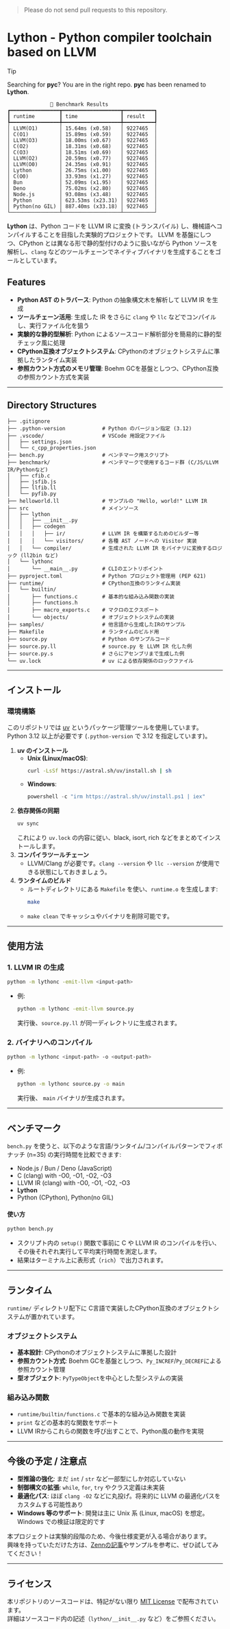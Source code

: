 > Please do not send pull requests to this repository.

# Lython - Python compiler toolchain based on LLVM

> [!TIP]
> Searching for **pyc**? You are in the right repo. **pyc** has been renamed to **Lython**.

```
              🚀 Benchmark Results               
┏━━━━━━━━━━━━━━━━┳━━━━━━━━━━━━━━━━━━━┳━━━━━━━━━━┓
┃ runtime        ┃ time              ┃ result   ┃
┡━━━━━━━━━━━━━━━━╇━━━━━━━━━━━━━━━━━━━╇━━━━━━━━━━┩
│ LLVM(O1)       │ 15.64ms (x0.58)   │ 9227465  │
│ C(O1)          │ 15.89ms (x0.59)   │ 9227465  │
│ LLVM(O3)       │ 18.00ms (x0.67)   │ 9227465  │
│ C(O2)          │ 18.31ms (x0.68)   │ 9227465  │
│ C(O3)          │ 18.51ms (x0.69)   │ 9227465  │
│ LLVM(O2)       │ 20.59ms (x0.77)   │ 9227465  │
│ LLVM(O0)       │ 24.35ms (x0.91)   │ 9227465  │
│ Lython         │ 26.75ms (x1.00)   │ 9227465  │
│ C(O0)          │ 33.93ms (x1.27)   │ 9227465  │
│ Bun            │ 52.09ms (x1.95)   │ 9227465  │
│ Deno           │ 75.02ms (x2.80)   │ 9227465  │
│ Node.js        │ 93.08ms (x3.48)   │ 9227465  │
│ Python         │ 623.53ms (x23.31) │ 9227465  │
│ Python(no GIL) │ 887.40ms (x33.18) │ 9227465  │
└────────────────┴───────────────────┴──────────┘
```

**Lython** は、Python コードを LLVM IR に変換 (トランスパイル) し、機械語へコンパイルすることを目指した実験的プロジェクトです。 
LLVM を基盤にしつつ、CPython とは異なる形で静的型付けのように扱いながら Python ソースを解析し、`clang` などのツールチェーンでネイティブバイナリを生成することをゴールとしています。

## Features
- **Python AST のトラバース**: Python の抽象構文木を解析して LLVM IR を生成
- **ツールチェーン活用**: 生成した IR をさらに `clang` や `llc` などでコンパイルし、実行ファイル化を狙う
- **実験的な静的型解析**: Python によるソースコード解析部分を簡易的に静的型チェック風に処理
- **CPython互換オブジェクトシステム**: CPythonのオブジェクトシステムに準拠したランタイム実装
- **参照カウント方式のメモリ管理**: Boehm GCを基盤としつつ、CPython互換の参照カウント方式を実装

---

## Directory Structures

```text
├── .gitignore
├── .python-version            # Python のバージョン指定 (3.12)
├── .vscode/                   # VSCode 用設定ファイル
│   ├── settings.json
│   └── c_cpp_properties.json
├── bench.py                   # ベンチマーク用スクリプト
├── benchmark/                 # ベンチマークで使用するコード群 (C/JS/LLVM IR/Pythonなど)
│   ├── cfib.c
│   ├── jsfib.js
│   ├── llfib.ll
│   └── pyfib.py
├── helloworld.ll              # サンプルの "Hello, world!" LLVM IR
├── src                        # メインソース
│   ├── lython
│   │   ├── __init__.py
│   │   ├── codegen
│   │   │   ├── ir/            # LLVM IR を構築するためのビルダー等
│   │   │   └── visitors/      # 各種 AST ノードへの Visitor 実装
│   │   └── compiler/          # 生成された LLVM IR をバイナリに変換するロジック (ll2bin など)
│   └── lythonc
│       └── __main__.py        # CLIのエントリポイント
├── pyproject.toml             # Python プロジェクト管理用 (PEP 621)
├── runtime/                   # CPython互換のランタイム実装
│   └── builtin/
│       ├── functions.c        # 基本的な組み込み関数の実装
│       ├── functions.h
│       ├── macro_exports.c    # マクロのエクスポート
│       └── objects/           # オブジェクトシステムの実装
├── samples/                   # 他言語から生成したIRのサンプル
├── Makefile                   # ランタイムのビルド用
├── source.py                  # Python のサンプルコード
├── source.py.ll               # source.py を LLVM IR 化した例
├── source.py.s                # さらにアセンブリまで生成した例
└── uv.lock                    # uv による依存関係のロックファイル
```

---

## インストール

### 環境構築

このリポジトリでは [uv](https://docs.astral.sh/uv) というパッケージ管理ツールを使用しています。  
Python 3.12 以上が必要です (`.python-version` で 3.12 を指定しています)。

1. **uv のインストール**
   - **Unix (Linux/macOS)**:
     ```bash
     curl -LsSf https://astral.sh/uv/install.sh | sh
     ```
   - **Windows**:
     ```powershell
     powershell -c "irm https://astral.sh/uv/install.ps1 | iex"
     ```
2. **依存関係の同期**
   ```bash
   uv sync
   ```
   これにより `uv.lock` の内容に従い、black, isort, rich などをまとめてインストールします。
3. **コンパイラツールチェーン**  
   - LLVM/Clang が必要です。`clang --version` や `llc --version` が使用できる状態にしておきましょう。
4. **ランタイムのビルド**  
   - ルートディレクトリにある `Makefile` を使い、`runtime.o` を生成します:
     ```bash
     make
     ```
   - `make clean` でキャッシュやバイナリを削除可能です。

---

## 使用方法

### 1. LLVM IR の生成

```bash
python -m lythonc -emit-llvm <input-path>
```
- 例:  
  ```bash
  python -m lythonc -emit-llvm source.py
  ```
  実行後、`source.py.ll` が同一ディレクトリに生成されます。

### 2. バイナリへのコンパイル

```bash
python -m lythonc <input-path> -o <output-path>
```
- 例:  
  ```bash
  python -m lythonc source.py -o main
  ```
  実行後、 `main` バイナリが生成されます。

---

## ベンチマーク

`bench.py` を使うと、以下のような言語/ランタイム/コンパイルパターンでフィボナッチ (n=35) の実行時間を比較できます:

- Node.js / Bun / Deno (JavaScript)
- C (clang) with -O0, -O1, -O2, -O3
- LLVM IR (clang) with -O0, -O1, -O2, -O3
- **Lython**
- Python (CPython), Python(no GIL)

#### 使い方

```bash
python bench.py
```

- スクリプト内の `setup()` 関数で事前に C や LLVM IR のコンパイルを行い、その後それぞれ実行して平均実行時間を測定します。  
- 結果はターミナル上に表形式（`rich`）で出力されます。

---

## ランタイム

`runtime/` ディレクトリ配下に C言語で実装したCPython互換のオブジェクトシステムが置かれています。

### オブジェクトシステム

- **基本設計**: CPythonのオブジェクトシステムに準拠した設計
- **参照カウント方式**: Boehm GCを基盤としつつ、`Py_INCREF`/`Py_DECREF`による参照カウント管理
- **型オブジェクト**: `PyTypeObject`を中心とした型システムの実装

### 組み込み関数

- `runtime/builtin/functions.c` で基本的な組み込み関数を実装
- `print` などの基本的な関数をサポート
- LLVM IRからこれらの関数を呼び出すことで、Python風の動作を実現

---

## 今後の予定 / 注意点

- **型推論の強化**: まだ `int` / `str` など一部型にしか対応していない
- **制御構文の拡張**: `while`, `for`, `try` やクラス定義は未実装
- **最適化パス**: ほぼ `clang -O2` などに丸投げ。将来的に LLVM の最適化パスをカスタムする可能性あり
- **Windows 等のサポート**: 開発は主に Unix 系 (Linux, macOS) を想定。Windows での検証は限定的です

本プロジェクトは実験的段階のため、今後仕様変更が入る場合があります。  
興味を持っていただけた方は、[Zennの記事](https://zenn.dev/t3tra/articles/056b406cb688da)やサンプルを参考に、ぜひ試してみてください！

---

## ライセンス

本リポジトリのソースコードは、特記がない限り [MIT License](https://opensource.org/licenses/MIT) で配布されています。  
詳細はソースコード内の記述（`lython/__init__.py` など）をご参照ください。
